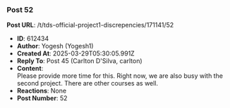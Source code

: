 ### Post 52
**Post URL**: /t/tds-official-project1-discrepencies/171141/52
- **ID**: 612434
- **Author**: Yogesh (Yogesh1)
- **Created At**: 2025-03-29T05:30:05.991Z
- **Reply To**: Post 45 (Carlton D'Silva, carlton)
- **Content**:  
  Please provide more time for this. Right now, we are also busy with the second project. There are other courses as well.
- **Reactions**: None
- **Post Number**: 52

